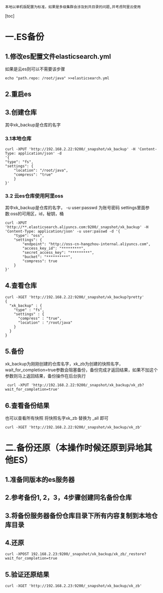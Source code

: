     本地以单机版配置为标准，如果是多级集群会涉及到共目录的问题,并考虑阿里云使用
[toc]
# 一.ES备份
## 1.修改es配置文件elasticsearch.yml
如果是云es则可以不需要该步骤
```
echo "path.repo: /root/java" >>elasticsearch.yml
```
## 2.重启es
## 3.创建仓库
其中xk_backup是仓库的名字
### 3.1本地仓库
```
curl -XPUT 'http://192.168.2.22:9200/_snapshot/xk_backup' -H 'Content-Type: application/json' -d
'{
"type": "fs",
"settings": {
    "location": "/root/java",
    "compress": "true"
    }
}'
```
### 3.2 云es仓库使用阿里oss
其中xk_backup是仓库的名字，
-u user:passwd 为账号密码
settings里面参数:oss的可用区，id，秘钥，桶
```
curl -XPUT 'http://**.elasticsearch.aliyuncs.com:9200/_snapshot/xk_backup' -H 'Content-Type: application/json' -u user:passwd -d '{
    "type": "oss",
    "settings": {
        "endpoint": "http://oss-cn-hangzhou-internal.aliyuncs.com", 
        "access_key_id": "*********",
        "secret_access_key": "*********",
        "bucket": "**********", 
        "compress": true
    }
}'
```
## 4.查看仓库
```
curl -XGET 'http://192.168.2.22:9200/_snapshot/xk_backup?pretty' 
{
  "xk_backup" : {
    "type" : "fs",
    "settings" : {
      "compress" : "true",
      "location" : "/root/java"
    }
  }
}
```
## 5.备份
xk_backup为刚刚创建的仓库名字，xk_zb为创建的快照名字，wait_for_completion=true参数会阻塞备份，备份完成才返回结果，如果不加这个参数则马上返回结果，备份操作在后台执行
```
 curl -XPUT 'http://192.168.2.22:9200/_snapshot/xk_backup/xk_zb?wait_for_completion=true'
```
## 6.查看备份结果
也可以查看所有快照
将快照名字xk_zb 替换为 _all 即可
```
curl -XGET 'http://192.168.2.22:9200/_snapshot/xk_backup/xk_zb'
```
# 二.备份还原（本操作时候还原到异地其他ES）
## 1.准备同版本的es服务器
## 2.参考备份1, 2，3，4步骤创建同名备份仓库
## 3.将备份服务器备份仓库目录下所有内容复制到本地仓库目录
## 4.还原
```
curl -XPOST 192.168.2.23:9200/_snapshot/xk_backup/xk_zb/_restore?wait_for_completion=true
```
## 5.验证还原结果
```
curl -XGET 'http://192.168.2.23:9200/_snapshot/xk_backup/xk_zb'
```